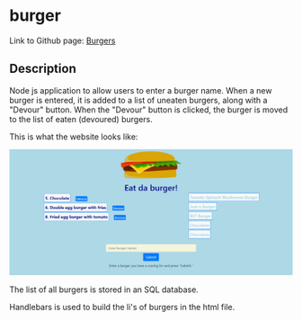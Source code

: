 # burger
Link to Github page:   [Burgers](https://github.com/MauraSlavin/burger)

## Description
Node js application to allow users to enter a burger name.
When a new burger is entered, it is added to a list of uneaten burgers, along with a "Devour" button.
When the "Devour" button is clicked, the burger is moved to the list of eaten (devoured) burgers.

This is what the website looks like:

![Screen shot of burger application.](./public/assets/img/demo.png)

The list of all burgers is stored in an SQL database.

Handlebars is used to build the li's of burgers in the html file.